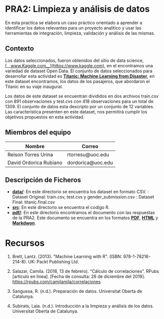 
# PRA2: Limpieza y análisis de datos

En esta practica se elabora un caso práctico orientado a aprender a identificar los datos relevantes para un proyecto analítico y usar las herramientas de integración, limpieza, validación y análisis de las mismas. 

## Contexto

Los datos seleccionados, fueron obtenidos del sitio de data science, [__www.Kaggle.com__](https://www.kaggle.com), en el encontramos una variedad de dataset Open Data. El conjunto de datos seleccionados para desarrollar esta actividad es [__Titanic: Machine Learning from Disaster__](https://www.kaggle.com/c/titanic), en este dataset encontramos, los datos de los pasajeros, que abordaron el Titanic en su viaje inaugural.

Los datos de este dataset se encuentran divididos en dos archivos train.csv con 891 observaciones y test.cvs con 418 observaciones para un total de 1309. El conjunto de datos esta descripto por un conjunto de 12 variables. Las característica presenten en este dataset, nos permitirá cumplir los objetivos propuestos en esta actividad. 

## Miembros del equipo

|  Nombre |   Correo |
|---|---|
| Reison Torres Urina |  rtorresu\@uoc.edu  |
| David Ordorica Rubiano |  dordorica\@uoc.edu  |
 

## Descripción de Ficheros

* __[data/](https://github.com/reison-torres/PRAC2_cleanandanalysis/tree/master/datos)__: En este directorio se encuentra los dataset en formato CSV.
 : Dataset Original: train.csv, test.cvs y gender_submission.csv
 : Dataset Final: titanic.final.csv
* __[src](https://github.com/reison-torres/PRAC2_cleanandanalysis/tree/master/src)__: En este directorio se encuentra el codigo R.
* __[pdf/](https://github.com/reison-torres/webscraping/tree/master/pdf/)__: En este directorio encontramos el documento con las respuestas de la PRA2. Este documento se encuentra en los formatos __[PDF](https://github.com/reison-torres/PRAC2_cleanandanalysis/tree/master/pdf/respuestas.pdf)__, __[HTML](https://github.com/reison-torres/PRAC2_cleanandanalysis/tree/master/pdf/respuestas.html)__ y __[Markdwon](https://github.com/reison-torres/PRAC2_cleanandanalysis/tree/master/pdf/respuestas.Rmd)__.

# Recursos

1. Brett, Lantz. (2013). "Machine Learning with R". (ISBN: 978-1-78216-214-8). UK: Packt Publishing Ltd.

2. Salazar, Camila. (2018, 13 de febrero). “Cálculo de correlaciones”. RPubs [artículo en línea]. [Fecha de consulta: 26 de diciembre del 2019]. <https://rpubs.com/camilamila/correlaciones>

3. Sanguesa, R. (n.d.). Preparación de datos. Universitat Oberta de Catalunya.

4. Subirats, Laia. (n.d.). Introducción a la limpieza y análisis de los datos. Universitat Oberta de Catalunya.
